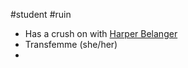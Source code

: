 #student #ruin 
- Has a crush on with [Harper Belanger](Harper%20Belanger.md)
- Transfemme (she/her)
- 